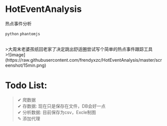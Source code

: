 # HotEventAnalysis
热点事件分析

`python`
`phantomjs`

<br>
>大周末老婆孩纸回老家了决定跳出舒适圈尝试写个简单的热点事件跟踪工具
<br>
>![image](https://raw.githubusercontent.com/frendyxzc/HotEventAnalysis/master/screenshot/15min.png)
<br>

# Todo List:
> ✔ 爬数据<br>
> ✔ 存数据: 现在只是保存在文件，DB会好一点<br>
> ✔ 分析数据: 目前保存为csv，Excle制图<br>
> ✎ 添加代理<br>